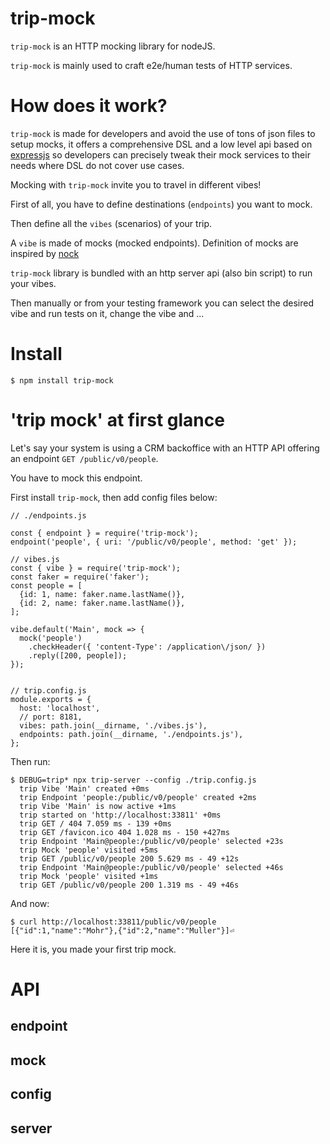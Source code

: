 # trip-mock

`trip-mock` is an HTTP mocking library for nodeJS.

`trip-mock` is mainly used to craft e2e/human tests of HTTP services.

# How does it work?

`trip-mock` is made for developers and avoid the use of tons of json files to setup mocks, it offers a comprehensive DSL and a low level api based on [expressjs](http://expressjs.com) so developers can precisely tweak their mock services to their needs where DSL do not cover use cases.

Mocking with `trip-mock` invite you to travel in different vibes!

First of all, you have to define destinations (`endpoints`) you want to mock.

Then define all the `vibes` (scenarios) of your trip.

A `vibe` is made of mocks (mocked endpoints). Definition of mocks are inspired by [nock](https://github.com/node-nock/nock)

`trip-mock` library is bundled with an http server api (also bin script) to run your vibes.

Then manually or from your testing framework you can select the desired vibe and run tests on it, change the vibe and ...

# Install

```
$ npm install trip-mock
```

# 'trip mock' at first glance

Let's say your system is using a CRM backoffice with an HTTP API offering an endpoint `GET /public/v0/people`.

You have to mock this endpoint.

First install `trip-mock`, then add config files below: 

```
// ./endpoints.js

const { endpoint } = require('trip-mock');
endpoint('people', { uri: '/public/v0/people', method: 'get' });

// vibes.js
const { vibe } = require('trip-mock');
const faker = require('faker');
const people = [
  {id: 1, name: faker.name.lastName()},
  {id: 2, name: faker.name.lastName()},
];

vibe.default('Main', mock => {
  mock('people')
    .checkHeader({ 'content-Type': /application\/json/ })
    .reply([200, people]);
});


// trip.config.js
module.exports = {
  host: 'localhost',
  // port: 8181,
  vibes: path.join(__dirname, './vibes.js'),
  endpoints: path.join(__dirname, './endpoints.js'),
};
```

Then run:

```
$ DEBUG=trip* npx trip-server --config ./trip.config.js 
  trip Vibe 'Main' created +0ms
  trip Endpoint 'people:/public/v0/people' created +2ms
  trip Vibe 'Main' is now active +1ms
  trip started on 'http://localhost:33811' +0ms
  trip GET / 404 7.059 ms - 139 +0ms
  trip GET /favicon.ico 404 1.028 ms - 150 +427ms
  trip Endpoint 'Main@people:/public/v0/people' selected +23s
  trip Mock 'people' visited +5ms
  trip GET /public/v0/people 200 5.629 ms - 49 +12s
  trip Endpoint 'Main@people:/public/v0/people' selected +46s
  trip Mock 'people' visited +1ms
  trip GET /public/v0/people 200 1.319 ms - 49 +46s
```

And now:

```
$ curl http://localhost:33811/public/v0/people
[{"id":1,"name":"Mohr"},{"id":2,"name":"Muller"}]⏎                    
```
Here it is, you made your first trip mock.

# API

## endpoint

## mock

## config

## server
